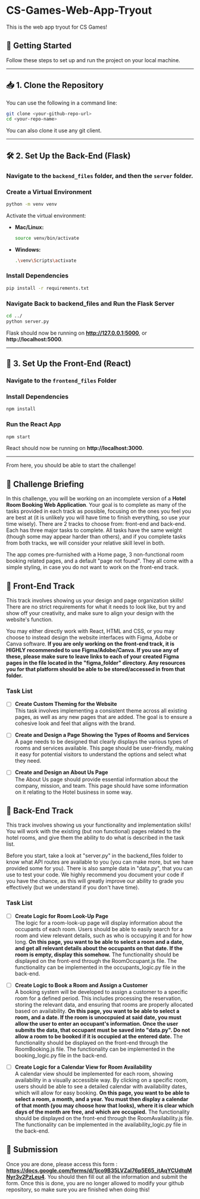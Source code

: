 # CS-Games-Web-App-Tryout
This is the web app tryout for CS Games!

## 🚀 Getting Started

Follow these steps to set up and run the project on your local machine.

---

## 📥 1. Clone the Repository
You can use the following in a command line:
```sh
git clone <your-github-repo-url>
cd <your-repo-name>
```
You can also clone it use any git client.

---

## 🛠 2. Set Up the Back-End (Flask)

### Navigate to the `backend_files` folder, and then the `server` folder.

### Create a Virtual Environment
```sh
python -m venv venv
```
Activate the virtual environment:
- **Mac/Linux:**
  ```sh
  source venv/bin/activate
  ```
- **Windows:**
  ```sh
  .\venv\Scripts\activate
  ```

### Install Dependencies
```sh
pip install -r requirements.txt
```

### Navigate Back to backend_files and Run the Flask Server
```sh
cd ../
python server.py
```
Flask should now be running on **http://127.0.0.1:5000**, or **http://localhost:5000**.

---

## 🎨 3. Set Up the Front-End (React)

### Navigate to the `frontend_files` Folder

### Install Dependencies
```sh
npm install
```

### Run the React App
```sh
npm start
```
React should now be running on **http://localhost:3000**.

---

From here, you should be able to start the challenge!

## 🚀 Challenge Briefing

In this challenge, you will be working on an incomplete version of a **Hotel Room Booking Web Application**. Your goal is to complete as many of the tasks provided in each track as possible, focusing on the ones you feel you are best at (it is unlikely you will have time to finish everything, so use your time wisely). There are 2 tracks to choose from: front-end and back-end. Each has three major tasks to complete. All tasks have the same weight (though some may appear harder than others), and if you complete tasks from both tracks, we will consider your relative skill level in both.

The app comes pre-furnished with a Home page, 3 non-functional room booking related pages, and a default "page not found". They all come with a simple styling, in case you do not want to work on the front-end track.

## 🚀 Front-End Track

This track involves showing us your design and page organization skills! There are no strict requirements for what it needs to look like, but try and show off your creativity, and make sure to align your design with the website's function.

You may either directly work with React, HTML and CSS, or you may choose to instead design the website interfaces with Figma, Adobe or Canva software. **If you are only working on the front-end track, it is HIGHLY recommended to use Figma/Adobe/Canva. If you use any of these, please make sure to leave links to each of your created Figma pages in the file located in the "figma_folder" directory. Any resources you for that platform should be able to be stored/accessed in from that folder.**

### Task List

- [ ] **Create Custom Theming for the Website**  
  This task involves implementing a consistent theme across all existing pages, as well as any new pages that are added. The goal is to ensure a cohesive look and feel that aligns with the brand.

- [ ] **Create and Design a Page Showing the Types of Rooms and Services**  
  A page needs to be designed that clearly displays the various types of rooms and services available. This page should be user-friendly, making it easy for potential visitors to understand the options and select what they need.

- [ ] **Create and Design an About Us Page**  
  The About Us page should provide essential information about the company, mission, and team. This page should have some information on it relating to the Hotel business in some way.

## 🚀 Back-End Track

This track involves showing us your functionality and implementation skills! You will work with the existing (but non functional) pages related to the hotel rooms, and give them the ability to do what is described in the task list.

Before you start, take a look at "server.py" in the backend_files folder to know what API routes are available to you (you can make more, but we have provided some for you).
There is also sample data in "data.py", that you can use to test your code.
We highly recommend you document your code if you have the chance, as this will greatly improve our ability to grade you effectively (but we understand if you don't have time).

### Task List

- [ ] **Create Logic for Room Look-Up Page**  
  The logic for a room-look-up page will display information about the occupants of each room. Users should be able to easily search for a room and view relevant details, such as who is occupying it and for how long.
  **On this page, you want to be able to select a room and a date, and get all relevant details about the occupants on that date. If the room is empty, display this somehow.**
  The functionality should be displayed on the front-end through the RoomOccupant.js file. The functionality can be implemented in the occupants_logic.py file in the back-end.

- [ ] **Create Logic to Book a Room and Assign a Customer**  
  A booking system will be developed to assign a customer to a specific room for a defined period. This includes processing the reservation, storing the relevant data, and ensuring that rooms are properly allocated based on availability.
   **On this page, you want to be able to select a room, and a date. If the room is unoccpuied at said date, you must allow the user to enter an occupant's information. Once the user submits the data, that occupant must be saved into "data.py". Do not allow a room to be booked if it is occupied at the entered date.**
  The functionality should be displayed on the front-end through the RoomBooking.js file. The functionality can be implemented in the booking_logic.py file in the back-end.

- [ ] **Create Logic for a Calendar View for Room Availability**  
  A calendar view should be implemented for each room, showing availability in a visually accessible way. By clicking on a specific room, users should be able to see a detailed calendar with availability dates, which will allow for easy booking.
     **On this page, you want to be able to select a room, a month, and a year. You must then display a calendar of that month (you may choose how that looks), where it is clear which days of the month are free, and which are occupied.**
  The functionality should be displayed on the front-end through the RoomAvailability.js file. The functionality can be implemented in the availability_logic.py file in the back-end.

## 🚀 Submission

Once you are done, please access this form : **https://docs.google.com/forms/d/1jco9B35LVZal76p5E65_itAqYCUdtqMNyr3v2PzLeu4**. You should then fill out all the information and submit the form. Once this is done, you are no longer allowed to modify your github repository, so make sure you are finished when doing this!